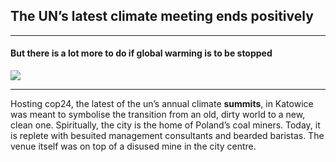 ## The UN’s latest climate meeting ends positively  

-------
#### But there is a lot more to do if global warming is to be stopped  
![](https://www.economist.com/sites/default/files/imagecache/1280-width/images/print-edition/20181222_STD001_0.jpg)  

-------
Hosting cop24, the latest of the un’s annual climate **summits**, in Katowice was meant to symbolise the transition from an old, dirty world to a new, clean one. Spiritually, the city is the home of Poland’s coal miners. Today, it is replete with besuited management consultants and bearded baristas. The venue itself was on top of a disused mine in the city centre.
